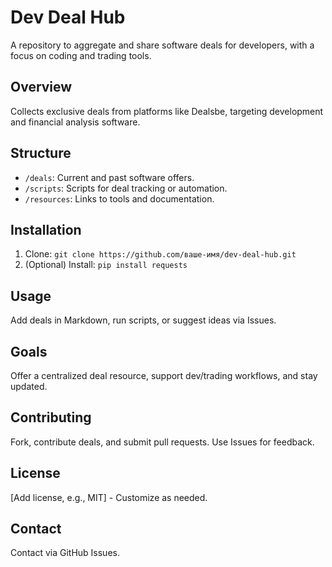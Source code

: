 # Dev Deal Hub
A repository to aggregate and share software deals for developers, with a focus on coding and trading tools.

## Overview
Collects exclusive deals from platforms like Dealsbe, targeting development and financial analysis software.

## Structure
- `/deals`: Current and past software offers.
- `/scripts`: Scripts for deal tracking or automation.
- `/resources`: Links to tools and documentation.

## Installation
1. Clone: `git clone https://github.com/ваше-имя/dev-deal-hub.git`
2. (Optional) Install: `pip install requests`

## Usage
Add deals in Markdown, run scripts, or suggest ideas via Issues.

## Goals
Offer a centralized deal resource, support dev/trading workflows, and stay updated.

## Contributing
Fork, contribute deals, and submit pull requests. Use Issues for feedback.

## License
[Add license, e.g., MIT] - Customize as needed.

## Contact
Contact via GitHub Issues.
